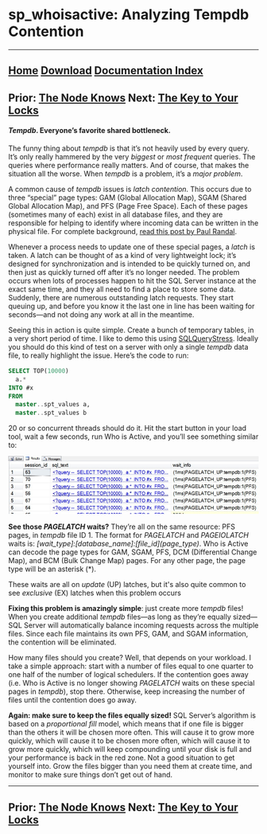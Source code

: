 # sp_whoisactive: Analyzing Tempdb Contention

------
[Home](https://github.com/amachanic/sp_whoisactive)	[Download](https://github.com/amachanic/sp_whoisactive/archive/master.zip)	[Documentation Index](ReadMe.md)
------
Prior: [The Node Knows](20_node.md)	Next: [The Key to Your Locks](22_locks.md)
------

#### *Tempdb*. Everyone’s favorite shared bottleneck.

The funny thing about *tempdb* is that it’s not heavily used by every query. It’s only really hammered by the very *biggest* or *most frequent* queries. The queries where performance really matters. And of course, that makes the situation all the worse. When *tempdb* is a problem, it’s a *major problem*.

A common cause of *tempdb* issues is *latch contention*. This occurs due to three “special” page types: GAM (Global Allocation Map), SGAM (Shared Global Allocation Map), and PFS (Page Free Space). Each of these pages (sometimes many of each) exist in all database files, and they are responsible for helping to identify where incoming data can be written in the physical file. For complete background, [read this post by Paul Randal](https://www.sqlskills.com/blogs/paul/the-accidental-dba-day-27-of-30-troubleshooting-tempdb-contention/).

Whenever a process needs to update one of these special pages, a *latch* is taken. A latch can be thought of as a kind of very lightweight lock; it’s designed for synchronization and is intended to be quickly turned on, and then just as quickly turned off after it’s no longer needed. The problem occurs when lots of processes happen to hit the SQL Server instance at the exact same time, and they all need to find a place to store some data. Suddenly, there are numerous outstanding latch requests. They start queuing up, and before you know it the last one in line has been waiting for seconds—and not doing any work at all in the meantime.

Seeing this in action is quite simple. Create a bunch of temporary tables, in a very short period of time. I like to demo this using [SQLQueryStress](https://www.microsoft.com/en-us/p/sqlquerystress/9n46qj5sbgkb?activetab=pivot:overviewtab). Ideally you should do this kind of test on a server with only a single *tempdb* data file, to really highlight the issue. Here’s the code to run:

```sql
SELECT TOP(10000)
  a.*
INTO #x
FROM
  master..spt_values a,
  master..spt_values b
```

20 or so concurrent threads should do it. Hit the start button in your load tool, wait a few seconds, run Who is Active, and you’ll see something similar to:

![F21_01_latch_waits](image/F21_01_latch_waits.jpg)

**See those *PAGELATCH* waits?** They’re all on the same resource: PFS pages, in *tempdb* file ID 1. The format for *PAGELATCH* and *PAGEIOLATCH* waits is: *\[wait_type]:\[database_name]:\[file_id](page_type)*. Who is Active can decode the page types for GAM, SGAM, PFS, DCM (Differential Change Map), and BCM (Bulk Change Map) pages. For any other page, the page type will be an asterisk (*).

These waits are all on *update* (UP) latches, but it's also quite common to see *exclusive* (EX) latches when this problem occurs

**Fixing this problem is amazingly simple**: just create more *tempdb* files! When you create additional *tempdb* files—as long as they’re equally sized—SQL Server will automatically balance incoming requests across the multiple files. Since each file maintains its own PFS, GAM, and SGAM information, the contention will be eliminated.

How many files should you create? Well, that depends on your workload. I take a simple approach: start with a number of files equal to one quarter to one half of the number of logical schedulers. If the contention goes away (i.e. Who is Active is no longer showing *PAGELATCH* waits on these special pages in *tempdb*), stop there. Otherwise, keep increasing the number of files until the contention does go away.

**Again: make sure to keep the files equally sized!** SQL Server’s algorithm is based on a *proportional fill* model, which means that if one file is bigger than the others it will be chosen more often. This will cause it to grow more quickly, which will cause it to be chosen more often, which will cause it to grow more quickly, which will keep compounding until your disk is full and your performance is back in the red zone. Not a good situation to get yourself into. Grow the files bigger than you need them at create time, and monitor to make sure things don’t get out of hand.

------
Prior: [The Node Knows](20_node.md)	Next: [The Key to Your Locks](22_locks.md)
------
